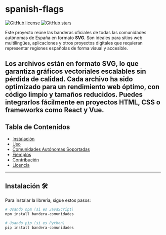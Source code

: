 # spanish-flags

[![GitHub license](https://img.shields.io/github/license/tu-usuario/tu-repositorio)](https://github.com/tu-usuario/tu-repositorio/blob/main/LICENSE)
[![GitHub stars](https://img.shields.io/github/stars/tu-usuario/tu-repositorio)](https://github.com/tu-usuario/tu-repositorio/stargazers)

Este proyecto reúne las banderas oficiales de todas las comunidades autónomas de España en formato **SVG**. Son ideales para sitios web multilingües, aplicaciones y otros proyectos digitales que requieran representar regiones españolas de forma visual y accesible.

Los archivos están en formato **SVG**, lo que garantiza gráficos vectoriales escalables sin pérdida de calidad. Cada archivo ha sido optimizado para un rendimiento web óptimo, con código limpio y tamaños reducidos. Puedes integrarlos fácilmente en proyectos HTML, CSS o frameworks como React y Vue. 
---

## Tabla de Contenidos
- [Instalación](#instalación)
- [Uso](#uso)
- [Comunidades Autónomas Soportadas](#comunidades-autónomas-soportadas)
- [Ejemplos](#ejemplos)
- [Contribución](#contribución)
- [Licencia](#licencia)

---

## Instalación 🛠️

Para instalar la librería, sigue estos pasos:

```bash
# Usando npm (si es JavaScript)
npm install bandera-comunidades

# Usando pip (si es Python)
pip install bandera-comunidades
